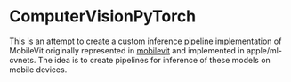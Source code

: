 # ComputerVisionPyTorch
This is an attempt to create a custom inference pipeline implementation of MobileVit originally represented in [mobilevit](https://arxiv.org/abs/2110.02178) and implemented in apple/ml-cvnets. The idea is to create pipelines for inference of these models on mobile devices.  
